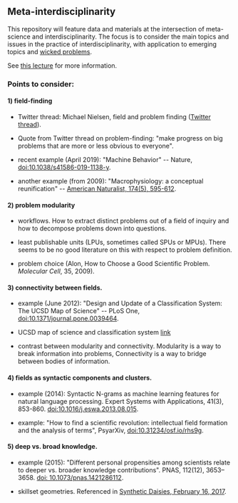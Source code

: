 ## Meta-interdisciplinarity

This repository will feature data and materials at the intersection of meta-science and interdisciplinarity. The focus is to consider the main topics and issues in the practice of interdisciplinarity, with application to emerging topics and [wicked problems](https://syntheticdaisies.blogspot.com/2012/09/a-brief-mention-of-wicked-problems.html).

See [this lecture]() for more information.

### Points to consider:

#### 1) field-finding 

* Twitter thread: Michael Nielsen, field and problem finding ([Twitter thread](https://twitter.com/michael_nielsen/status/1020717496301772802)).

* Quote from Twitter thread on problem-finding: "make progress on big problems that are more or less obvious to everyone".

* recent example (April 2019): "Machine Behavior" -- Nature, [doi:10.1038/s41586-019-1138-y](https://www.nature.com/articles/s41586-019-1138-y).

* another example (from 2009): "Macrophysiology: a conceptual reunification" -- [American Naturalist, 174(5), 595-612](https://www.journals.uchicago.edu/doi/abs/10.1086/605982).

#### 2) problem modularity

* workflows. How to extract distinct problems out of a field of inquiry and how to decompose problems down into questions.

* least publishable units (LPUs, sometimes called SPUs or MPUs). There seems to be no good literature on this with respect to problem definition.

* problem choice (Alon, How to Choose a Good Scientific Problem. _Molecular Cell_, 35, 2009).

#### 3) connectivity between fields.

* example (June 2012): "Design and Update of a Classification System: The UCSD Map of Science" -- PLoS One, [doi:10.1371/journal.pone.0039464](https://journals.plos.org/plosone/article?id=10.1371/journal.pone.0039464).

* UCSD map of science and classification system  [link](https://journals.plos.org/plosone/article?id=10.1371/journal.pone.0039464)

* contrast between modularity and connectivity. Modularity is a way to break information into problems, Connectivity is a way to bridge between bodies of information.

#### 4) fields as syntactic components and clusters.

* example (2014): Syntactic N-grams as machine learning features for natural language processing. Expert Systems with Applications, 41(3), 853-860. [doi:10.1016/j.eswa.2013.08.015](https://www.sciencedirect.com/science/article/pii/S0957417413006271).

* example: "How to find a scientific revolution: intellectual field formation and the analysis of terms", PsyarXiv, [doi:10.31234/osf.io/rhs9g](https://psyarxiv.com/rhs9g/).

#### 5) deep vs. broad knowledge.

* example (2015): "Different personal propensities among scientists relate to deeper vs. broader knowledge contributions". PNAS, 112(12), 3653–3658. [doi: 10.1073/pnas.1421286112](https://www.ncbi.nlm.nih.gov/pmc/articles/PMC4378433/).

* skillset geometries. Referenced in [Synthetic Daisies, February 16, 2017](https://syntheticdaisies.blogspot.com/2017/02/a-peripheral-darwin-day-post-but.html).
